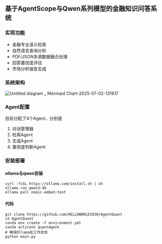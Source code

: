 ## 基于AgentScope与Qwen系列模型的金融知识问答系统
### 实现功能
- 金融专业语义检索
- 自然语言查询分析
- PDF/JSON多源数据融合处理
- 回答置信度评估
- 市场分析报告生成
### 系统架构
![Untitled diagram _ Mermaid Chart-2025-07-02-131617](https://github.com/user-attachments/assets/293fe31c-941a-4036-9d77-3d5de3fcc03b)
### Agent配置
目前分配了4个Agent，分别是
1. 对话管理器
2. 检索Agent
3. 生成Agent
4. 置信度判断Agent

### 安装部署
#### ollama与qwen安装
```shell
curl -fsSL https://ollama.com/install.sh | sh
ollama run qwen3:4b
ollama pull nomic-embed-text
```
#### 代码
```shell
git clone https://github.com/HELLOWORLD1030/AgentQuant
cd AgentQuant
conda env create -f environment.yml
conda activate quantAgent
# 确保Ollama在工作状态
python main.py
```
